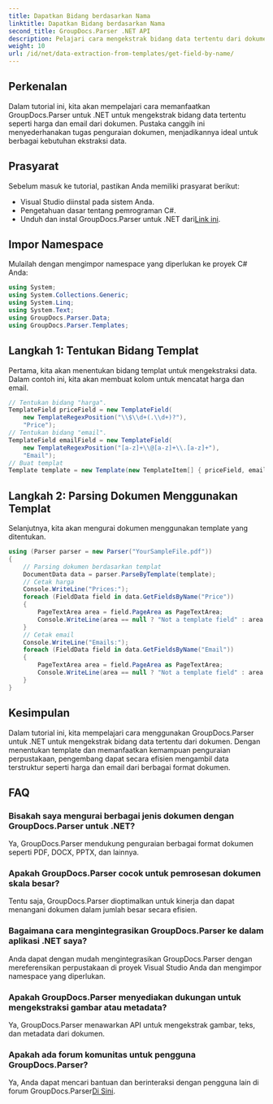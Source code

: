 ```yaml
---
title: Dapatkan Bidang berdasarkan Nama
linktitle: Dapatkan Bidang berdasarkan Nama
second_title: GroupDocs.Parser .NET API
description: Pelajari cara mengekstrak bidang data tertentu dari dokumen menggunakan GroupDocs.Parser untuk .NET. Panduan langkah demi langkah dengan contoh kode.
weight: 10
url: /id/net/data-extraction-from-templates/get-field-by-name/
---
```

## Perkenalan
Dalam tutorial ini, kita akan mempelajari cara memanfaatkan GroupDocs.Parser untuk .NET untuk mengekstrak bidang data tertentu seperti harga dan email dari dokumen. Pustaka canggih ini menyederhanakan tugas penguraian dokumen, menjadikannya ideal untuk berbagai kebutuhan ekstraksi data.
## Prasyarat
Sebelum masuk ke tutorial, pastikan Anda memiliki prasyarat berikut:
- Visual Studio diinstal pada sistem Anda.
- Pengetahuan dasar tentang pemrograman C#.
-  Unduh dan instal GroupDocs.Parser untuk .NET dari[Link ini](https://releases.groupdocs.com/parser/net/).

## Impor Namespace
Mulailah dengan mengimpor namespace yang diperlukan ke proyek C# Anda:
```csharp
using System;
using System.Collections.Generic;
using System.Linq;
using System.Text;
using GroupDocs.Parser.Data;
using GroupDocs.Parser.Templates;
```
## Langkah 1: Tentukan Bidang Templat
Pertama, kita akan menentukan bidang templat untuk mengekstraksi data. Dalam contoh ini, kita akan membuat kolom untuk mencatat harga dan email.
```csharp
// Tentukan bidang "harga".
TemplateField priceField = new TemplateField(
    new TemplateRegexPosition("\\$\\d+(.\\d+)?"),
    "Price");
// Tentukan bidang "email".
TemplateField emailField = new TemplateField(
    new TemplateRegexPosition("[a-z]+\\@[a-z]+\\.[a-z]+"),
    "Email");
// Buat templat
Template template = new Template(new TemplateItem[] { priceField, emailField });
```
## Langkah 2: Parsing Dokumen Menggunakan Templat
Selanjutnya, kita akan mengurai dokumen menggunakan template yang ditentukan.
```csharp
using (Parser parser = new Parser("YourSampleFile.pdf"))
{
    // Parsing dokumen berdasarkan templat
    DocumentData data = parser.ParseByTemplate(template);
    // Cetak harga
    Console.WriteLine("Prices:");
    foreach (FieldData field in data.GetFieldsByName("Price"))
    {
        PageTextArea area = field.PageArea as PageTextArea;
        Console.WriteLine(area == null ? "Not a template field" : area.Text);
    }
    // Cetak email
    Console.WriteLine("Emails:");
    foreach (FieldData field in data.GetFieldsByName("Email"))
    {
        PageTextArea area = field.PageArea as PageTextArea;
        Console.WriteLine(area == null ? "Not a template field" : area.Text);
    }
}
```

## Kesimpulan
Dalam tutorial ini, kita mempelajari cara menggunakan GroupDocs.Parser untuk .NET untuk mengekstrak bidang data tertentu dari dokumen. Dengan menentukan template dan memanfaatkan kemampuan penguraian perpustakaan, pengembang dapat secara efisien mengambil data terstruktur seperti harga dan email dari berbagai format dokumen.

## FAQ
### Bisakah saya mengurai berbagai jenis dokumen dengan GroupDocs.Parser untuk .NET?
Ya, GroupDocs.Parser mendukung penguraian berbagai format dokumen seperti PDF, DOCX, PPTX, dan lainnya.
### Apakah GroupDocs.Parser cocok untuk pemrosesan dokumen skala besar?
Tentu saja, GroupDocs.Parser dioptimalkan untuk kinerja dan dapat menangani dokumen dalam jumlah besar secara efisien.
### Bagaimana cara mengintegrasikan GroupDocs.Parser ke dalam aplikasi .NET saya?
Anda dapat dengan mudah mengintegrasikan GroupDocs.Parser dengan mereferensikan perpustakaan di proyek Visual Studio Anda dan mengimpor namespace yang diperlukan.
### Apakah GroupDocs.Parser menyediakan dukungan untuk mengekstraksi gambar atau metadata?
Ya, GroupDocs.Parser menawarkan API untuk mengekstrak gambar, teks, dan metadata dari dokumen.
### Apakah ada forum komunitas untuk pengguna GroupDocs.Parser?
 Ya, Anda dapat mencari bantuan dan berinteraksi dengan pengguna lain di forum GroupDocs.Parser[Di Sini](https://forum.groupdocs.com/c/parser/17).